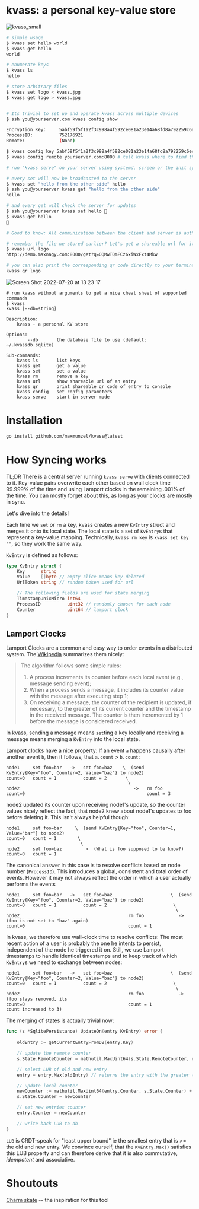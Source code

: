# kvass: a personal key-value store

![kvass_small](https://user-images.githubusercontent.com/5411096/179968508-5fe1e390-3136-46a6-bb1e-8d329ad231c3.jpeg)


```bash
# simple usage
$ kvass set hello world
$ kvass get hello
world

# enumerate keys
$ kvass ls
hello

# store arbitrary files
$ kvass set logo < kvass.jpg
$ kvass get logo > kvass.jpg


# Its trivial to set up and operate kvass across multiple devices
$ ssh you@yourserver.com kvass config show

Encryption Key:  	5abf59f5f1a2f3c998a4f592ce081a23e14a68fd8a792259c6ec0fc1e8fb1246  # <- copy this for the next step
ProcessID:       	752176921
Remote:          	(None)

$ kvass config key 5abf59f5f1a2f3c998a4f592ce081a23e14a68fd8a792259c6ec0fc1e8fb1246 # set the same key for all your devices
$ kvass config remote yourserver.com:8000 # tell kvass where to find the server instance

# run "kvass serve" on your server using systemd, screen or the init system of your choice. (runit, anyone?)

# every set will now be broadcasted to the server
$ kvass set "hello from the other side" hello
$ ssh you@yourserver kvass get "hello from the other side"
hello

# and every get will check the server for updates
$ ssh you@yourserver kvass set hello 👋
$ kvass get hello
👋

# Good to know: All communication between the client and server is authenticated and encrypted using AES-256 GCM.

# remember the file we stored earlier? Let's get a shareable url for it!
$ kvass url logo
http://demo.maxnagy.com:8000/get?q=OQMwTQmFCz6xiWxFxt4Mkw

# you can also print the corresponding qr code directly to your terminal
kvass qr logo
```
![Screen Shot 2022-07-20 at 13 23 17](https://user-images.githubusercontent.com/5411096/179970204-f1034add-ce07-4f40-b279-0ac25969c069.png)

```
# run kvass without arguments to get a nice cheat sheet of supported commands
$ kvass
kvass [--db=string]

Description:
    kvass - a personal KV store

Options:
        --db       the database file to use (default: ~/.kvassdb.sqlite)

Sub-commands:
    kvass ls       list keys
    kvass get      get a value
    kvass set      set a value
    kvass rm       remove a key
    kvass url      show shareable url of an entry
    kvass qr       print shareable qr code of entry to console
    kvass config   set config parameters
    kvass serve    start in server mode
```

# Installation

```bash
go install github.com/maxmunzel/kvass@latest
```

# How Syncing works

TL;DR There is a central server running `kvass serve` with clients
connected to it. Key-value pairs overwrite each other based on wall
clock time 99.999% of the time and using Lamport clocks in the
remaining .001% of the time. You can mostly forget about this, as long
as your clocks are mostly in sync.

Let's dive into the details!

Each time we `set` or `rm` a key, kvass creates a new `KvEntry` struct and
merges it onto its local state. The local state is a set of `KvEntry`s that
represent a key-value mapping.
Technically, `kvass rm key` is `kvass set key ""`, so they work the same way.

`KvEntry` is defined as follows:
```go
type KvEntry struct {
	Key      string
	Value    []byte // empty slice means key deleted
	UrlToken string // random token used for url

	// The following fields are used for state merging
	TimestampUnixMicro int64
	ProcessID          uint32 // randomly chosen for each node
	Counter            uint64 // lamport clock
}
```

## Lamport Clocks

Lamport Clocks are a common and easy way to order events in a distributed system.
The [Wikipedia](https://en.wikipedia.org/wiki/Lamport_timestamp) summarizes them nicely:
>   The algorithm follows some simple rules:
>   1. A process increments its counter before each local event (e.g., message sending event);
>   2. When a process sends a message, it includes its counter value with the message after executing step 1;
>   3. On receiving a message, the counter of the recipient is updated, if necessary, to the greater of its current counter and the timestamp in the received message. The counter is then incremented by 1 before the message is considered received.

In kvass, sending a message means `set`ting a key locally and
receiving a message means merging a `KvEntry` into the local state.

Lamport clocks have a nice property: If an event `a` happens causally
after another event `b`, then it follows, that `a.count` > `b.count`:


```
node1     set foo=bar   ->   set foo=baz    \  (send KvEntry{Key="foo", Counter=2, Value="baz"} to node2)
count=0   count = 1          count = 2       \
                                              \
node2                                           ->   rm foo
count=0                                              count = 3
```

node2 updated its counter upon receiving node1's update, so the counter values nicely reflect the fact,
that node2 knew about node1's updates to foo before deleting it. This isn't always helpful though:

```
node1     set foo=bar     \  (send KvEntry{Key="foo", Counter=1, Value="bar"} to node2)
count=0   count = 1        \
                            \
node2     set foo=baz         >  (What is foo supposed to be know?)
count=0   count = 1
```

The canonical answer in this case is to resolve conflicts based on node number (`ProcessID`).
This introduces a global, consistent and total order of events. However it may not always reflect
the order in which a user actually performs the events
```
node1     set foo=bar   ->   set foo=baz                      \  (send KvEntry{Key="foo", Counter=2, Value="baz"} to node2)
count=0   count = 1          count = 2                         \
                                                                \
node2                                         rm foo             ->   (foo is not set to "baz" again)
count=0                                       count = 1
```

In kvass, we therefore use wall-clock time to resolve conflicts: The most recent action of a user is probably the
one he intents to persist, independent of the node he triggered it on. Still, we use Lamport timestamps to handle
identical timestamps and to keep track of which `KvEntry`s we need to exchange between nodes:


```
node1     set foo=bar   ->   set foo=baz                      \  (send KvEntry{Key="foo", Counter=2, Value="baz"} to node2)
count=0   count = 1          count = 2                         \
                                                                \
node2                                         rm foo             ->   (foo stays removed, its
count=0                                       count = 1               count increased to 3)
```

The merging of states is actually trivial now:
```go
func (s *SqlitePersistance) UpdateOn(entry KvEntry) error {
	
    oldEntry := getCurrentEntryFromDB(entry.Key)

    // update the remote counter
    s.State.RemoteCounter = mathutil.MaxUint64(s.State.RemoteCounter, entry.Counter)

    // select LUB of old and new entry
    entry = entry.Max(oldEntry) // returns the entry with the greater (time, counter, - pid) tuple

    // update local counter
    newCounter := mathutil.MaxUint64(entry.Counter, s.State.Counter) + 1
    s.State.Counter = newCounter

    // set new entries counter
    entry.Counter = newCounter

    // write back LUB to db
}
```

`LUB` is CRDT-speak for "least upper bound" ie the smallest entry that is >= the old and new entry.
We convince ourself, that the `KvEntry.Max()` satisfies this LUB property and can therefore derive
that it is also commutative, *idempotent* and associative.




# Shoutouts

[Charm skate](https://github.com/charmbracelet/skate) -- the inspiration for this tool

